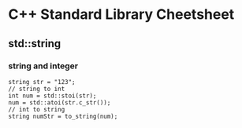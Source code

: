 # C++ Standard Library Cheetsheet
## std::string
### string and integer
```
string str = "123";
// string to int
int num = std::stoi(str);
num = std::atoi(str.c_str());
// int to string
string numStr = to_string(num);
```
